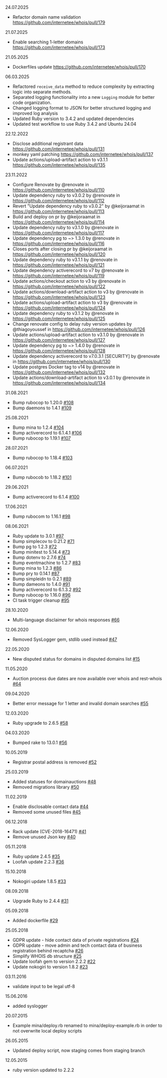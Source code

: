24.07.2025
* Refactor domain name validation https://github.com/internetee/whois/pull/179

21.07.2025
* Enable searching 1-letter domains https://github.com/internetee/whois/pull/173

21.05.2025
* Dockerfiles update https://github.com/internetee/whois/pull/170

06.03.2025
* Refactored `receive_data` method to reduce complexity by extracting logic into separate methods.
* Separated logging functionality into a new `Logging` module for better code organization.
* Changed logging format to JSON for better structured logging and improved log analysis
* Updated Ruby version to 3.4.2 and updated dependencies
* Updated test workflow to use Ruby 3.4.2 and Ubuntu 24.04

22.12.2022
* Disclose additional registrant data https://github.com/internetee/whois/pull/131
* monkey yaml patching https://github.com/internetee/whois/pull/137
* Update actions/upload-artifact action to v3.1.1 https://github.com/internetee/whois/pull/135

23.11.2022
* Configure Renovate by @renovate in https://github.com/internetee/whois/pull/110
* Update dependency ruby to v3.0.2 by @renovate in https://github.com/internetee/whois/pull/112
* Revert "Update dependency ruby to v3.0.2" by @keijoraamat in https://github.com/internetee/whois/pull/113
* Build and deploy on pr by @keijoraamat in https://github.com/internetee/whois/pull/114
* Update dependency ruby to v3.1.0 by @renovate in https://github.com/internetee/whois/pull/117
* Update dependency pg to ~> 1.3.0 by @renovate in https://github.com/internetee/whois/pull/116
* Closes ports after closing pr by @keijoraamat in https://github.com/internetee/whois/pull/120
* Update dependency ruby to v3.1.1 by @renovate in https://github.com/internetee/whois/pull/121
* Update dependency activerecord to v7 by @renovate in https://github.com/internetee/whois/pull/119
* Update actions/checkout action to v3 by @renovate in https://github.com/internetee/whois/pull/122
* Update actions/download-artifact action to v3 by @renovate in https://github.com/internetee/whois/pull/123
* Update actions/upload-artifact action to v3 by @renovate in https://github.com/internetee/whois/pull/124
* Update dependency ruby to v3.1.2 by @renovate in https://github.com/internetee/whois/pull/125
* Change renovate config to delay ruby version updates by @thiagoyoussef in https://github.com/internetee/whois/pull/126
* Update actions/upload-artifact action to v3.1.0 by @renovate in https://github.com/internetee/whois/pull/127
* Update dependency pg to ~> 1.4.0 by @renovate in https://github.com/internetee/whois/pull/128
* Update dependency activerecord to v7.0.3.1 [SECURITY] by @renovate in https://github.com/internetee/whois/pull/130
* Update postgres Docker tag to v14 by @renovate in https://github.com/internetee/whois/pull/132
* Update actions/download-artifact action to v3.0.1 by @renovate in https://github.com/internetee/whois/pull/134

31.08.2021
* Bump rubocop to 1.20.0 [#108](https://github.com/internetee/whois/pull/108)
* Bump daemons to 1.4.1 [#109](https://github.com/internetee/whois/pull/109)

25.08.2021
* Bump mina to 1.2.4 [#104](https://github.com/internetee/whois/pull/104)
* Bump activerecord to 6.1.4.1 [#106](https://github.com/internetee/whois/pull/106)
* Bump rubocop to 1.19.1 [#107](https://github.com/internetee/whois/pull/107)

28.07.2021
* Bump rubocop to 1.18.4 [#103](https://github.com/internetee/whois/pull/103)

06.07.2021
* Bump rubocob to 1.18.2 [#101](https://github.com/internetee/whois/pull/101)

29.06.2021
* Bump activerecord to 6.1.4 [#100](https://github.com/internetee/whois/pull/100)

17.06.2021
* Bump rubocom to 1.16.1 [#98](https://github.com/internetee/whois/pull/98)

08.06.2021
* Ruby update to 3.0.1 [#97](https://github.com/internetee/whois/pull/97)
* Bump simplecov to 0.21.2 [#71](https://github.com/internetee/whois/pull/71)
* Bump pg to 1.2.3 [#72](https://github.com/internetee/whois/pull/72)
* Bump minitest to 5.14.4 [#73](https://github.com/internetee/whois/pull/73)
* Bump dotenv to 2.7.6 [#74](https://github.com/internetee/whois/pull/74)
* Bump eventmachine to 1.2.7 [#83](https://github.com/internetee/whois/pull/83)
* Bump mina to 1.2.3 [#86](https://github.com/internetee/whois/pull/86)
* Bump pry to 0.14.1 [#87](https://github.com/internetee/whois/pull/87)
* Bump simpleidn to 0.2.1 [#89](https://github.com/internetee/whois/pull/89)
* Bump dameons to 1.4.0 [#91](https://github.com/internetee/whois/pull/91)
* Bump activerecord to 6.1.3.2 [#92](https://github.com/internetee/whois/pull/92)
* Bump rubocop to 1.16.0 [#96](https://github.com/internetee/whois/pull/96)
* CI task trigger cleanup [#95](https://github.com/internetee/whois/pull/95)

28.10.2020
* Multi-language disclaimer for whois responses [#66](https://github.com/internetee/whois/pull/66)

12.06.2020
* Removed SysLogger gem, stdlib used instead [#47](https://github.com/internetee/whois/issues/47)

22.05.2020
* New disputed status for domains in disputed domains list [#15](https://github.com/internetee/whois/issues/15)

11.05.2020
* Auction process due dates are now available over whois and rest-whois [#64](https://github.com/internetee/whois/pull/64)

09.04.2020
* Better error message for 1 letter and invalid domain searches [#55](https://github.com/internetee/whois/issues/55)

12.03.2020
* Ruby upgrade to 2.6.5 [#58](https://github.com/internetee/whois/issues/58)

04.03.2020
* Bumped rake to 13.0.1 [#56](https://github.com/internetee/whois/pull/56)

10.05.2019
* Registrar postal address is removed [#52](https://github.com/internetee/whois/pull/52)

25.03.2019
* Added statuses for domainauctions [#48](https://github.com/internetee/whois/pull/48)
* Removed migrations library [#50](https://github.com/internetee/whois/pull/50)

11.02.2019
* Enable disclosable contact data [#44](https://github.com/internetee/whois/pull/44)
* Removed some unused files [#45](https://github.com/internetee/whois/pull/45)

06.12.2018
* Rack update (CVE-2018-16471) [#41](https://github.com/internetee/whois/pull/41)
* Remove unused Json key [#40](https://github.com/internetee/whois/pull/40)

05.11.2018
* Ruby update 2.4.5 [#35](https://github.com/internetee/whois/pull/35)
* Loofah update 2.2.3 [#36](https://github.com/internetee/whois/pull/36)

15.10.2018
* Nokogiri update 1.8.5 [#33](https://github.com/internetee/whois/pull/33)

08.09.2018
* Upgrade Ruby to 2.4.4 [#31](https://github.com/internetee/whois/pull/31)

05.09.2018
* Added dockerfile [#29](https://github.com/internetee/whois/pull/29)

25.05.2018
* GDPR update - hide contact data of private registrations [#24](https://github.com/internetee/whois/issues/24)
* GDPR update - move admin and tech contact data of business registration behind recaptcha [#26](https://github.com/internetee/whois/issues/26)
* Simplify WHOIS db structure [#25](https://github.com/internetee/whois/issues/25)
* Update loofah gem to version 2.2.2 [#22](https://github.com/internetee/whois/pull/22)
* Update nokogiri to version 1.8.2 [#23](https://github.com/internetee/whois/pull/23)

03.11.2016
* validate input to be legal utf-8

15.06.2016
* added syslogger

20.07.2015
* Example mina/deploy.rb renamed to mina/deploy-example.rb in order to not overwrite local deploy scripts

26.05.2015
* Updated deploy script, now staging comes from staging branch

12.05.2015
* ruby version updated to 2.2.2
